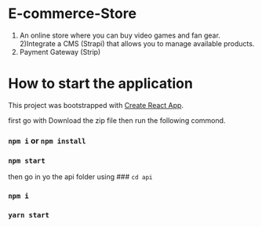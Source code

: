 # E-commerce-Store
1) An online store where you can buy video games and fan gear.
2)Integrate a CMS (Strapi) that allows you to manage available products.
3) Payment Gateway (Strip)


# How to start the application

This project was bootstrapped with [Create React App](https://github.com/facebook/create-react-app).



first go with
Download the zip file
then run the following commond.
### `npm i` or `npm install`
### `npm start`

then go in yo the api folder
using ### `cd api`
### `npm i`
### `yarn start`

